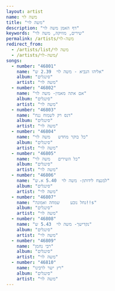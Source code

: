 ```yaml
---
layout: artist
name: משה לוי
title: "משה לוי"
description: "דף האמן משה לוי"
keywords: "שירים, מוזיקה, משה לוי"
permalink: /artists/משה-לוי
redirect_from:
  - /artists/list/משה לוי
  - /artists/משה-לוי/
songs:
  - number: "46801"
    name: "אליהו הנביא - משה לוי  2.39 ש"
    album: "סינגלים"
    artist: "משה לוי"
  - number: "46802"
    name: "אם אתה מאמין- משה לוי"
    album: "סינגלים"
    artist: "משה לוי"
  - number: "46803"
    name: "דנס רק לשמוח ננח"
    album: "סינגלים"
    artist: "משה לוי"
  - number: "46804"
    name: "כל בוקר מחדש   משה לוי"
    album: "סינגלים"
    artist: "משה לוי"
  - number: "46805"
    name: "כל השירים   משה לוי"
    album: "סינגלים"
    artist: "משה לוי"
  - number: "46806"
    name: "למנצח לידותון- משה לוי  5.40 א.ש"
    album: "סינגלים"
    artist: "משה לוי"
  - number: "46807"
    name: "נחל נובע    שמחה ואמונה!!s"
    album: "סינגלים"
    artist: "משה לוי"
  - number: "46808"
    name: "נקדישך- משה לוי  5.43 ש"
    album: "סינגלים"
    artist: "משה לוי"
  - number: "46809"
    name: "רבי נחמן"
    album: "סינגלים"
    artist: "משה לוי"
  - number: "46810"
    name: "רץ ישר לרבינו"
    album: "סינגלים"
    artist: "משה לוי"
---
```

